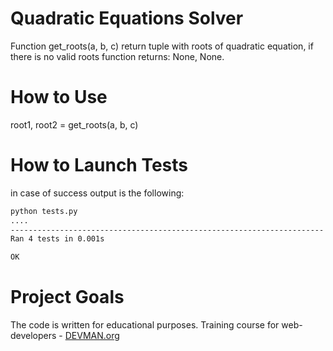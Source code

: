 # Quadratic Equations Solver

Function get_roots(a, b, c) return tuple with roots of quadratic equation,
if there is no valid roots function returns: None, None.

# How to Use

root1, root2 = get_roots(a, b, c)

# How to Launch Tests

in case of success output is the following:

```bash
python tests.py
....
----------------------------------------------------------------------
Ran 4 tests in 0.001s

OK

```

# Project Goals

The code is written for educational purposes. Training course for web-developers - [DEVMAN.org](https://devman.org)
